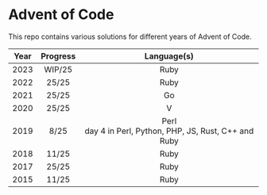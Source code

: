 # Advent of Code

This repo contains various solutions for different years of Advent of Code.

|  Year  |  Progress   |  Language(s)  |
|:------:|:-----------:|:-------------:|
|  2023  |    WIP/25   | Ruby          |
|  2022  |    25/25    | Ruby          |
|  2021  |    25/25    | Go            |
|  2020  |    25/25    | V             |
|  2019  |     8/25    | Perl <br> day 4 in Perl, Python, PHP, JS, Rust, C++ and Ruby |
|  2018  |     11/25   | Ruby          |
|  2017  |     25/25   | Ruby          |
|  2015  |     11/25   | Ruby          |



